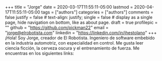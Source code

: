 +++
title = "Jorge"
date = 2020-03-17T11:55:11-05:00
lastmod = 2020-04-17T11:55:11-05:00
tags = ["authors"]
categories = ["authors"]
comments = false
justify = false  # text-align: justify;
single = false  # display as a single page, hide navigation on bottom, like as about page.
draft = true
profilepic = ""
github = "https://github.com/pickman22"
email = "jorge@elrobotista.com"
linkedin = "https://linkedin.com/in/jhestolano"
+++
¡Hola! Soy Jorge, creador de El Robotista. Ingeniero de software embebido en la industria automotriz, con especialidad en control. Me gusta leer ciencia ficción, la cerveza oscura y el entrenamiento de fuerza. Me encuentras en los siguientes links:
